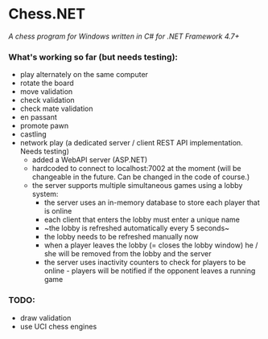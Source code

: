 # Chess.NET
*A chess program for Windows written in C# for .NET Framework 4.7+*

### What's working so far (but needs testing):
- play alternately on the same computer
- rotate the board
- move validation
- check validation
- check mate validation
- en passant
- promote pawn
- castling
- network play (a dedicated server / client REST API implementation. Needs testing)
    - added a WebAPI server (ASP.NET)
    - hardcoded to connect to localhost:7002 at the moment (will be changeable in the future. Can be changed in the code of course.)
    - the server supports multiple simultaneous games using a lobby system:
        - the server uses an in-memory database to store each player that is online
        - each client that enters the lobby must enter a unique name
        - ~the lobby is refreshed automatically every 5 seconds~
        - the lobby needs to be refreshed manually now
        - when a player leaves the lobby (= closes the lobby window) he / she will be removed from the lobby and the server
        - the server uses inactivity counters to check for players to be online - players will be notified if the opponent leaves a running game
 
### TODO:
- draw validation
- use UCI chess engines
